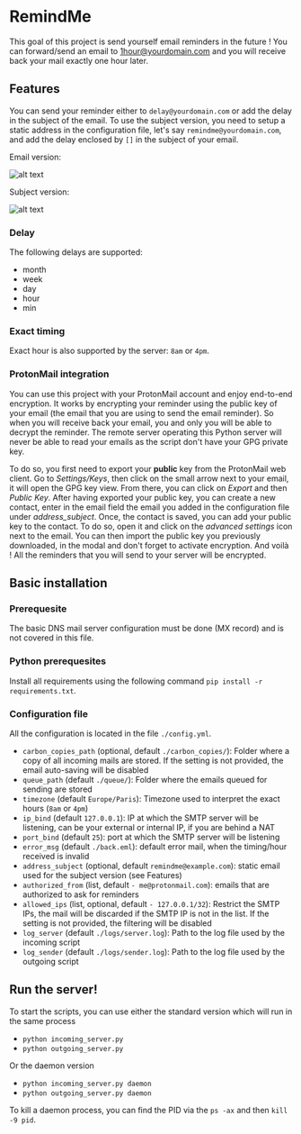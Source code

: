 # RemindMe

This goal of this project is send yourself email reminders in the future ! You can forward/send an email to 1hour@yourdomain.com
and you will receive back your mail exactly one hour later.

## Features

You can send your reminder either to `delay@yourdomain.com` or add the delay in the subject of the email. To use the subject version, you need to setup a static address in the configuration file, let's say `remindme@yourdomain.com`, and add the delay enclosed by `[]` in the subject of your email.

Email version:

![alt text](https://github.com/valentinbonneaud/remindme/raw/master/images/8pm.png "Email version")

Subject version:

![alt text](https://github.com/valentinbonneaud/remindme/raw/master/images/remindme.png "Subject version")


### Delay

The following delays are supported:

- month
- week
- day
- hour
- min

### Exact timing

Exact hour is also supported by the server: `8am` or `4pm`.

### ProtonMail integration

You can use this project with your ProtonMail account and enjoy end-to-end encryption. It works by encrypting
 your reminder using the public key of your email (the email that you are using to send the email reminder). So when
 you will receive back your email, you and only you will be able to decrypt the reminder. The remote server
 operating this Python server will never be able to read your emails as the script don't have your GPG private key.

To do so, you first need to export your **public** key from the ProtonMail web client. Go to _Settings/Keys_, then click on the small arrow next to your email, it will open the GPG key view. From there, you can click on _Export_ and then _Public Key_. After having exported your public key, you can create a new contact, enter in the email field the email you added in the configuration file under _address_subject_. Once, the contact is saved, you can add your public key to the contact. To do so, open it and click on the _advanced settings_ icon next to the email. You can then import the public key you previously downloaded, in the modal and don't forget to activate encryption. And voilà ! All the reminders that you will send to your server will be encrypted.

## Basic installation

### Prerequesite

The basic DNS mail server configuration must be done (MX record) and is not covered in this file.

### Python prerequesites

Install all requirements using the following command `pip install -r requirements.txt`.

### Configuration file

All the configuration is located in the file `./config.yml`.

- `carbon_copies_path` (optional, default `./carbon_copies/`): Folder where a copy of all incoming mails are stored. If the setting is not provided, the email auto-saving will be disabled
- `queue_path` (default `./queue/`): Folder where the emails queued for sending are stored
- `timezone` (default `Europe/Paris`): Timezone used to interpret the exact hours (`8am` or `4pm`)
- `ip_bind` (default `127.0.0.1`): IP at which the SMTP server will be listening, can be your external or internal IP, if you are behind a NAT
- `port_bind` (default `25`): port at which the SMTP server will be listening
- `error_msg` (default `./back.eml`): default error mail, when the timing/hour received is invalid
- `address_subject` (optional, default `remindme@example.com`): static email used for the subject version (see Features)
- `authorized_from`  (list, default `- me@protonmail.com`): emails that are authorized to ask for reminders
- `allowed_ips`  (list, optional, default `- 127.0.0.1/32`): Restrict the SMTP IPs, the mail will be discarded if the SMTP IP is not in the list. If the setting is not provided, the filtering will be disabled
- `log_server` (default `./logs/server.log`): Path to the log file used by the incoming script
- `log_sender` (default `./logs/sender.log`): Path to the log file used by the outgoing script

## Run the server!

To start the scripts, you can use either the standard version which will run in the same process

- `python incoming_server.py`
- `python outgoing_server.py`

Or the daemon version

- `python incoming_server.py daemon`
- `python outgoing_server.py daemon`

To kill a daemon process, you can find the PID via the `ps -ax` and then `kill -9 pid`.